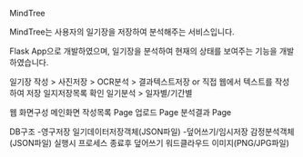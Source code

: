 MindTree

MindTree는 사용자의 일기장을 저장하여 분석해주는 서비스입니다.

Flask App으로 개발하였으며, 일기장을 분석하여 현재의 상태를 보여주는 기능을 개발하였습니다.

일기장 작성 > 사진저장 > OCR분석 > 결과텍스트저장 or 직접 웹에서 텍스트를 작성하여 저장
일지저장목록 확인
일기분석 > 일자별/기간별

웹 화면구성
메인화면
작성목록 Page
업로드 Page
분석결과 Page

DB구조
-영구저장
일기데이터저장객체(JSON파일)
-덮어쓰기/임시저장
감정분석객체(JSON파일) 실행시 프로세스 종료후 덮어쓰기
워드클라우드 이미지(PNG/JPG파일) 
